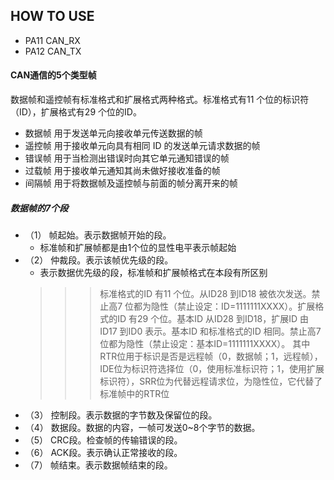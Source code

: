 <!--
 * @Author: QianXu
 * @LastEditors: QianXu
 * @Description: NONE
 * @Date: 2019-03-11 20:21:42
 * @LastEditTime: 2019-03-13 16:21:10
 -->
## HOW TO USE
- PA11 CAN_RX  
- PA12 CAN_TX


#### CAN通信的5个类型帧
数据帧和遥控帧有标准格式和扩展格式两种格式。标准格式有11 个位的标识符（ID），扩展格式有29 个位的ID。
- 数据帧    用于发送单元向接收单元传送数据的帧
- 遥控帧    用于接收单元向具有相同 ID 的发送单元请求数据的帧
- 错误帧    用于当检测出错误时向其它单元通知错误的帧
- 过载帧    用于接收单元通知其尚未做好接收准备的帧
- 间隔帧    用于将数据帧及遥控帧与前面的帧分离开来的帧

##### 数据帧的7个段
- （1） 帧起始。表示数据帧开始的段。     
   - 标准帧和扩展帧都是由1个位的显性电平表示帧起始
- （2） 仲裁段。表示该帧优先级的段。
   - 表示数据优先级的段，标准帧和扩展帧格式在本段有所区别
   >>> 标准格式的ID 有11 个位。从ID28 到ID18 被依次发送。禁止高7 位都为隐性（禁止设定：ID=1111111XXXX）。扩展格式的ID 有29 个位。基本ID 从ID28 到ID18，扩展ID 由ID17 到ID0 表示。基本ID 和标准格式的ID 相同。禁止高7 位都为隐性（禁止设定：基本ID=1111111XXXX）。
   >>> 其中RTR位用于标识是否是远程帧（0，数据帧；1，远程帧），IDE位为标识符选择位（0，使用标准标识符；1，使用扩展标识符），SRR位为代替远程请求位，为隐性位，它代替了标准帧中的RTR位
- （3） 控制段。表示数据的字节数及保留位的段。
- （4） 数据段。数据的内容，一帧可发送0~8个字节的数据。
- （5） CRC段。检查帧的传输错误的段。
- （6） ACK段。表示确认正常接收的段。
- （7） 帧结束。表示数据帧结束的段。